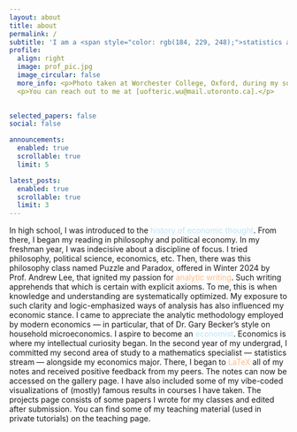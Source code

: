 ```yaml
---
layout: about
title: about
permalink: /
subtitle: 'I am a <span style="color: rgb(184, 229, 248);">statistics and economics </span> undergraduate at <span style="color: rgb(255, 188, 134);">University of Toronto</span>.'
profile:
  align: right
  image: prof_pic.jpg
  image_circular: false
  more_info: <p>Photo taken at Worchester College, Oxford, during my summer abroad in 2024.</p> 
  <p>You can reach out to me at [uofteric.wu@mail.utoronto.ca].</p>
  

selected_papers: false
social: false

announcements:
  enabled: true
  scrollable: true
  limit: 5

latest_posts:
  enabled: true
  scrollable: true
  limit: 3
---
```


In high school, I was introduced to the <span style="color: rgb(184, 229, 248);">history of economic thought</span>. From there, I began my reading in philosophy and political economy. In my freshman year, I was indecisive about a discipline of focus. I tried philosophy, political science, economics, etc. Then, there was this philosophy class named Puzzle and Paradox, offered in Winter 2024 by Prof. Andrew Lee, that ignited my passion for <span style="color: rgb(255, 188, 134);">analytic writing</span>. Such writing apprehends that which is certain with explicit axioms. To me, this is when knowledge and understanding are systematically optimized. My exposure to such clarity and logic-emphasized ways of analysis has also influenced my economic stance. I came to appreciate the analytic methodology employed by modern economics — in particular, that of Dr. Gary Becker’s style on household microeconomics. I aspire to become an <span style="color: rgb(184, 229, 248);">economist</span>. Economics is where my intellectual curiosity began. In the second year of my undergrad, I committed my second area of study to a mathematics specialist — statistics stream — alongside my economics major. There, I began to <span style="color: rgb(255, 188, 134);">LaTeX</span> all of my notes and received positive feedback from my peers. The notes can now be accessed on the gallery page. I have also included some of my vibe-coded visualizations of (mostly) famous results in courses I have taken. The projects page consists of some papers I wrote for my classes and edited after submission. You can find some of my teaching material (used in private tutorials) on the teaching page.
